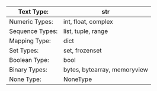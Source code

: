 
| Text Type: | str |
| --- | --- |
| Numeric Types: | int, float,    complex |
| Sequence Types: | list, tuple,     range |
| Mapping Type: | dict |
| Set Types: | set, frozenset |
| Boolean Type: | bool |
| Binary Types: | bytes, bytearray,     memoryview |
| None Type: | NoneType |

